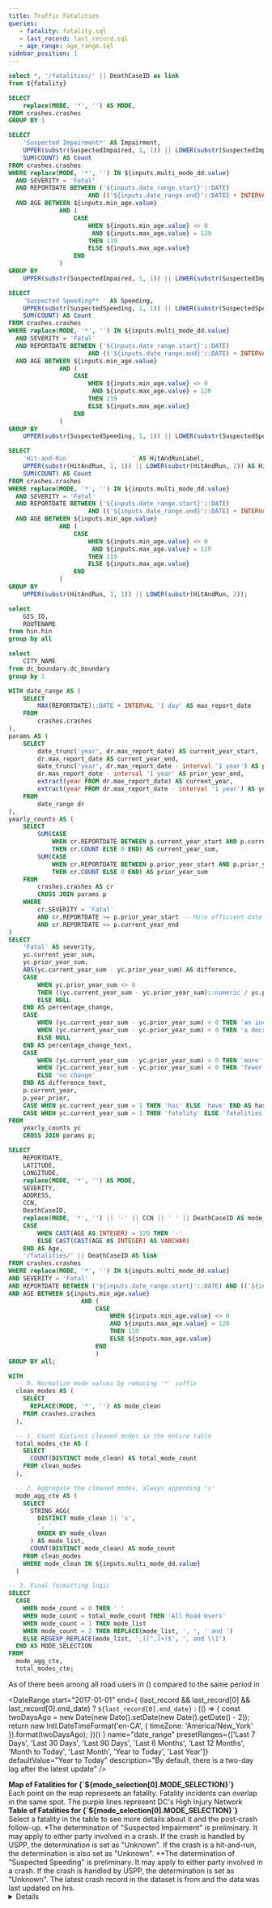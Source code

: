 ```yaml
---
title: Traffic Fatalities
queries:
   - fatality: fatality.sql
   - last_record: last_record.sql
   - age_range: age_range.sql
sidebar_position: 1
---
```


```sql fatality_with_link
select *, '/fatalities/' || DeathCaseID as link
from ${fatality}
```

```sql unique_mode
SELECT 
    replace(MODE, '*', '') AS MODE,
FROM crashes.crashes
GROUP BY 1
```

```sql Impairment
SELECT
    'Suspected Impairment*' AS Impairment,
    UPPER(substr(SuspectedImpaired, 1, 1)) || LOWER(substr(SuspectedImpaired, 2)) AS SuspectedImpaired,
    SUM(COUNT) AS Count
FROM crashes.crashes
WHERE replace(MODE, '*', '') IN ${inputs.multi_mode_dd.value}
  AND SEVERITY = 'Fatal'
  AND REPORTDATE BETWEEN ('${inputs.date_range.start}'::DATE) 
                      AND (('${inputs.date_range.end}'::DATE) + INTERVAL '1 day')
  AND AGE BETWEEN ${inputs.min_age.value}
              AND (
                  CASE 
                      WHEN ${inputs.min_age.value} <> 0 
                       AND ${inputs.max_age.value} = 120
                      THEN 119
                      ELSE ${inputs.max_age.value}
                  END
              )
GROUP BY
    UPPER(substr(SuspectedImpaired, 1, 1)) || LOWER(substr(SuspectedImpaired, 2));
```

```sql Speeding
SELECT
    'Suspected Speeding** ' AS Speeding,
    UPPER(substr(SuspectedSpeeding, 1, 1)) || LOWER(substr(SuspectedSpeeding, 2)) AS SuspectedSpeeding,
    SUM(COUNT) AS Count
FROM crashes.crashes
WHERE replace(MODE, '*', '') IN ${inputs.multi_mode_dd.value}
  AND SEVERITY = 'Fatal'
  AND REPORTDATE BETWEEN ('${inputs.date_range.start}'::DATE) 
                      AND (('${inputs.date_range.end}'::DATE) + INTERVAL '1 day')
  AND AGE BETWEEN ${inputs.min_age.value}
              AND (
                  CASE 
                      WHEN ${inputs.min_age.value} <> 0 
                       AND ${inputs.max_age.value} = 120
                      THEN 119
                      ELSE ${inputs.max_age.value}
                  END
              )
GROUP BY
    UPPER(substr(SuspectedSpeeding, 1, 1)) || LOWER(substr(SuspectedSpeeding, 2));
```

```sql HitAndRun
SELECT
    'Hit-and-Run                  ' AS HitAndRunLabel,
    UPPER(substr(HitAndRun, 1, 1)) || LOWER(substr(HitAndRun, 2)) AS HitAndRun,
    SUM(COUNT) AS Count
FROM crashes.crashes
WHERE replace(MODE, '*', '') IN ${inputs.multi_mode_dd.value}
  AND SEVERITY = 'Fatal'
  AND REPORTDATE BETWEEN ('${inputs.date_range.start}'::DATE) 
                      AND (('${inputs.date_range.end}'::DATE) + INTERVAL '1 day')
  AND AGE BETWEEN ${inputs.min_age.value}
              AND (
                  CASE 
                      WHEN ${inputs.min_age.value} <> 0 
                       AND ${inputs.max_age.value} = 120
                      THEN 119
                      ELSE ${inputs.max_age.value}
                  END
              )
GROUP BY
    UPPER(substr(HitAndRun, 1, 1)) || LOWER(substr(HitAndRun, 2));
```

```sql unique_hin
select 
    GIS_ID,
    ROUTENAME
from hin.hin
group by all
```

```sql unique_dc
select 
    CITY_NAME
from dc_boundary.dc_boundary
group by 1
```

```sql yoy_text_fatal
WITH date_range AS (
    SELECT
        MAX(REPORTDATE)::DATE + INTERVAL '1 day' AS max_report_date
    FROM
        crashes.crashes
),
params AS (
    SELECT
        date_trunc('year', dr.max_report_date) AS current_year_start,
        dr.max_report_date AS current_year_end,
        date_trunc('year', dr.max_report_date - interval '1 year') AS prior_year_start,
        dr.max_report_date - interval '1 year' AS prior_year_end,
        extract(year FROM dr.max_report_date) AS current_year,
        extract(year FROM dr.max_report_date - interval '1 year') AS year_prior
    FROM
        date_range dr
),
yearly_counts AS (
    SELECT
        SUM(CASE
            WHEN cr.REPORTDATE BETWEEN p.current_year_start AND p.current_year_end
            THEN cr.COUNT ELSE 0 END) AS current_year_sum,
        SUM(CASE
            WHEN cr.REPORTDATE BETWEEN p.prior_year_start AND p.prior_year_end
            THEN cr.COUNT ELSE 0 END) AS prior_year_sum
    FROM
        crashes.crashes AS cr
        CROSS JOIN params p
    WHERE
        cr.SEVERITY = 'Fatal'
        AND cr.REPORTDATE >= p.prior_year_start -- More efficient date filtering
        AND cr.REPORTDATE <= p.current_year_end
)
SELECT
    'Fatal' AS severity,
    yc.current_year_sum,
    yc.prior_year_sum,
    ABS(yc.current_year_sum - yc.prior_year_sum) AS difference,
    CASE
        WHEN yc.prior_year_sum <> 0
        THEN ((yc.current_year_sum - yc.prior_year_sum)::numeric / yc.prior_year_sum)
        ELSE NULL
    END AS percentage_change,
    CASE
        WHEN (yc.current_year_sum - yc.prior_year_sum) > 0 THEN 'an increase of'
        WHEN (yc.current_year_sum - yc.prior_year_sum) < 0 THEN 'a decrease of'
        ELSE NULL
    END AS percentage_change_text,
    CASE
        WHEN (yc.current_year_sum - yc.prior_year_sum) > 0 THEN 'more'
        WHEN (yc.current_year_sum - yc.prior_year_sum) < 0 THEN 'fewer'
        ELSE 'no change'
    END AS difference_text,
    p.current_year,
    p.year_prior,
    CASE WHEN yc.current_year_sum = 1 THEN 'has' ELSE 'have' END AS has_have,
    CASE WHEN yc.current_year_sum = 1 THEN 'fatality' ELSE 'fatalities' END AS fatality
FROM
    yearly_counts yc
    CROSS JOIN params p;
```

```sql inc_map
SELECT
    REPORTDATE,
    LATITUDE,
    LONGITUDE,
    replace(MODE, '*', '') AS MODE,
    SEVERITY,
    ADDRESS,
    CCN,
    DeathCaseID,
    replace(MODE, '*', '') || '-' || CCN || ' ' || DeathCaseID AS mode_ccn,
    CASE
        WHEN CAST(AGE AS INTEGER) = 120 THEN '-'
        ELSE CAST(CAST(AGE AS INTEGER) AS VARCHAR)
    END AS Age,
    '/fatalities/' || DeathCaseID AS link
FROM crashes.crashes
WHERE replace(MODE, '*', '') IN ${inputs.multi_mode_dd.value}
AND SEVERITY = 'Fatal'
AND REPORTDATE BETWEEN ('${inputs.date_range.start}'::DATE) AND (('${inputs.date_range.end}'::DATE) + INTERVAL '1 day')
AND AGE BETWEEN ${inputs.min_age.value}
                    AND (
                        CASE 
                            WHEN ${inputs.min_age.value} <> 0 
                            AND ${inputs.max_age.value} = 120
                            THEN 119
                            ELSE ${inputs.max_age.value}
                        END
                        )
GROUP BY all;
```

```sql mode_selection
WITH
  -- 0. Normalize mode values by removing '*' suffix
  clean_modes AS (
    SELECT
      REPLACE(MODE, '*', '') AS mode_clean
    FROM crashes.crashes
  ),

  -- 1. Count distinct cleaned modes in the entire table
  total_modes_cte AS (
    SELECT
      COUNT(DISTINCT mode_clean) AS total_mode_count
    FROM clean_modes
  ),

  -- 2. Aggregate the cleaned modes, always appending 's'
  mode_agg_cte AS (
    SELECT
      STRING_AGG(
        DISTINCT mode_clean || 's',
        ', '
        ORDER BY mode_clean
      ) AS mode_list,
      COUNT(DISTINCT mode_clean) AS mode_count
    FROM clean_modes
    WHERE mode_clean IN ${inputs.multi_mode_dd.value}
  )

-- 3. Final formatting logic
SELECT
  CASE
    WHEN mode_count = 0 THEN ' '
    WHEN mode_count = total_mode_count THEN 'All Road Users'
    WHEN mode_count = 1 THEN mode_list
    WHEN mode_count = 2 THEN REPLACE(mode_list, ', ', ' and ')
    ELSE REGEXP_REPLACE(mode_list, ',([^,]+)$', ', and \\1')
  END AS MODE_SELECTION
FROM
  mode_agg_cte,
  total_modes_cte;
```

As of <Value data={last_record} column="latest_record"/> there <Value data={yoy_text_fatal} column="has_have"/> been <Value data={yoy_text_fatal} column="current_year_sum" agg=sum/> <Value data={yoy_text_fatal} column="fatality"/> among all road users in <Value data={yoy_text_fatal} column="current_year" fmt='####","'/>   <Value data={yoy_text_fatal} column="difference" agg=sum fmt='####' /> <Value data={yoy_text_fatal} column="difference_text"/> (<Delta data={yoy_text_fatal} column="percentage_change" fmt="+0%;-0%;0%" downIsGood=True neutralMin=-0.00 neutralMax=0.00/>) compared to the same period in <Value data={yoy_text_fatal} column="year_prior" fmt="####."/>

<DateRange
  start="2017-01-01"
  end={
    (last_record && last_record[0] && last_record[0].end_date)
      ? `${last_record[0].end_date}`
      : (() => {
          const twoDaysAgo = new Date(new Date().setDate(new Date().getDate() - 2));
          return new Intl.DateTimeFormat('en-CA', {
            timeZone: 'America/New_York'
          }).format(twoDaysAgo);
        })()
  }
  name="date_range"
  presetRanges={['Last 7 Days', 'Last 30 Days', 'Last 90 Days', 'Last 6 Months', 'Last 12 Months', 'Month to Today', 'Last Month', 'Year to Today', 'Last Year']}
  defaultValue="Year to Today"
  description="By default, there is a two-day lag after the latest update"
/>

<Dropdown
    data={unique_mode} 
    name=multi_mode_dd
    value=MODE
    title="Road User"
    multiple=true
    selectAllByDefault=true
/>

<Dropdown 
    data={age_range} 
    name=min_age
    value=age_int
    title="Min Age" 
    defaultValue={0}
/>

<Dropdown 
    data={age_range} 
    name="max_age"
    value=age_int
    title="Max Age"
    order="age_int desc"
    defaultValue={120}
    description='Age 120 serves as a placeholder for missing age values in the records. However, missing values will be automatically excluded from the query if the default 0-120 range is changed by the user. To get a count of missing age values, go to the "Age Distribution" page.'
/>

<Grid cols=2>
    <Group>
        <div style="font-size: 14px;">
            <b>Map of Fatalities for {`${mode_selection[0].MODE_SELECTION}`}</b>
        </div>
        <Note>
            Each point on the map represents an fatality. Fatality incidents can overlap in the same spot.
        </Note>
        <BaseMap
            height=490
            startingZoom=11
        >
            <Points data={inc_map} lat=LATITUDE long=LONGITUDE pointName=MODE value=SEVERITY colorPalette={['#ff5a53']} ignoreZoom=true
            tooltip={[
                {id:'MODE', showColumnName:false, fmt:'id', valueClass:'text-l font-semibold'},
                {id:'DeathCaseID', showColumnName:false, fmt:'id'},
                {id:'CCN',showColumnName:false, fmt:'id'},
                {id:'REPORTDATE', showColumnName:false, fmt:'mm/dd/yy hh:mm'},
                {id:'ADDRESS', showColumnName:false, fmt:'id'}
            ]}
            />
            <Areas data={unique_hin} geoJsonUrl='https://raw.githubusercontent.com/rafaelmorenoco/Crash-Injury-Dashboard-Frontend/main/static/High_Injury_Network.geojson' geoId=GIS_ID areaCol=GIS_ID borderColor=#9d00ff color=#1C00ff00/ ignoreZoom=true borderWidth=1.2
            tooltip={[
                {id: 'ROUTENAME'}
            ]}
            />
            <Areas data={unique_dc} geoJsonUrl='https://raw.githubusercontent.com/rafaelmorenoco/Crash-Injury-Dashboard-Frontend/main/static/dc_boundary.geojson' geoId=CITY_NAME areaCol=CITY_NAME opacity=0.5 borderColor=#000000 color=#1C00ff00/ 
            />
        </BaseMap>
        <Note>
            The purple lines represent DC's High Injury Network
        </Note>
    </Group>
    <Group>
        <div style="font-size: 14px;">
            <b>Table of Fatalities for {`${mode_selection[0].MODE_SELECTION}`}</b>
        </div>
        <Note class='text-sm'>
            Select a fatality in the table to see more details about it and the post-crash follow-up.
        </Note>
        <DataTable data={inc_map} link=link wrapTitles=true rowShading=true search=true rows=8>
            <Column id=REPORTDATE title="Date" fmt='mm/dd/yy hh:mm' wrap=true/>
            <Column id=mode_ccn title="Road User - CCN - Case" wrap=true/>
            <Column id=Age/>
            <Column id=ADDRESS wrap=true/>
        </DataTable>
        <BarChart 
          data={Impairment}
          chartAreaHeight=45
          x=Impairment
          y=Count
          xLabelWrap={true}
          swapXY=true
          yFmt=pct0
          series=SuspectedImpaired
          labels={true}
          type=stacked100
          downloadableData=false
          downloadableImage=false
          leftPadding={10} 
          seriesOrder={['Yes','No','Unknown']}
        />
        <BarChart 
          data={Speeding}
          chartAreaHeight=30
          x=Speeding
          y=Count
          xLabelWrap={true}
          swapXY=true
          yFmt=pct0
          series=SuspectedSpeeding
          labels={true}
          type=stacked100
          downloadableData=false
          downloadableImage=false
          leftPadding={10} 
          legend=false
          yAxisLabels=false
          seriesOrder={['Yes','No','Unknown']}
        />
        <BarChart 
          data={HitAndRun}
          chartAreaHeight=30
          x=HitAndRunLabel
          y=Count
          xLabelWrap={true}
          swapXY=true
          yFmt=pct0
          series=HitAndRun
          labels={true}
          type=stacked100
          downloadableData=false
          downloadableImage=false
          leftPadding={10} 
          legend=false
          yAxisLabels=false
          seriesOrder={['Yes','No']}
        />
    </Group>
</Grid>

<Note>
    *The determination of "Suspected Impairment" is preliminary. It may apply to either party involved in a crash. If the crash is handled by USPP, the determination is set as "Unknown". If the crash is a hit-and-run, the determination is also set as "Unknown".
</Note>
<Note>
    **The determination of "Suspected Speeding" is preliminary. It may apply to either party involved in a crash. If the crash is handled by USPP, the determination is set as "Unknown".
</Note>
<Note>
    The latest crash record in the dataset is from <Value data={last_record} column="latest_record"/> and the data was last updated on <Value data={last_record} column="latest_update"/> hrs.
</Note>

<Details title="About this dashboard">

    This dashboard shows traffic fatalities in the District of Columbia and can be filtered from 2017-present. Following a fatal crash, the DDOT team visits the site and, in coordination with The Metropolitan Police Department's (MPD) Major Crash Investigation Unit, determines if there are any short-term measures that DDOT can install to improve safety for all roadway users. Starting in 2021, site visit findings and follow-up can be found in the docked window on the right for each fatality.
    
    Adjust the selection for Road User, Date Range, and Age filters to refine the results in the map nad table. All charts will update to reflect the fatalities affected by the filters. 
    
    Data are updated twice: first, as soon as the Vision Zero Office receives a fatality memo from the Metropolitan Police Department (MPD) and second, after a crash site visit has been completed by DDOT.

</Details>